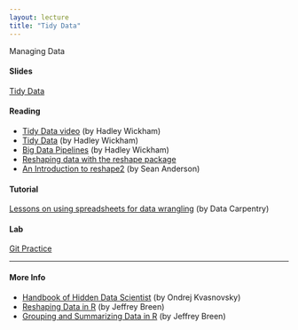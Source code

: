 ```yaml
---
layout: lecture
title: "Tidy Data"
---
```


<p class="message">
  Managing Data
</p>

<h4>
	<span class="fa fa-picture-o fa-lg main-list-item-icon"></span>
	Slides
</h4>

<a href="https://docs.google.com/presentation/d/1qJ4LhB2WQzDqVdWLvFF69wsQRbbPJeY2PxldZPn9PAU/pub?start=false&loop=false&delayms=3000" target="_blank">Tidy Data</a>


<h4>
	<span class="fa fa-book fa-lg main-list-item-icon"></span>
	Reading
</h4>

- [Tidy Data video](https://vimeo.com/33727555) (by Hadley Wickham)
- [Tidy Data](http://www.jstatsoft.org/index.php/jss/article/view/v059i10/v59i10.pdf) (by Hadley Wickham)
- [Big Data Pipelines](https://www.fields.utoronto.ca/programs/scientific/14-15/bigdata/visualization/hw.pdf) (by Hadley Wickham)
- [Reshaping data with the reshape package](http://had.co.nz/reshape/introduction.pdf)
- [An Introduction to reshape2](http://seananderson.ca/2013/10/19/reshape.html) (by Sean Anderson)

<h4>
	<span class="fa fa-code fa-lg main-list-item-icon"></span>
	Tutorial
</h4>

<a href="https://github.com/datacarpentry/spreadsheet-ecology-lesson" target="_blank">Lessons on using spreadsheets for data wrangling</a> (by Data Carpentry)


<h4>
	<span class="fa fa-flask fa-lg main-list-item-icon"></span>
	Lab
</h4>
<a href="https://github.com/gastonstat/stat259/tree/gh-pages/tutorials/command-line.md" target="_blank">Git Practice</a>

------


<h4>
	<span class="fa fa-info-circle fa-lg main-list-item-icon"></span>
	More Info
</h4>

- [Handbook of Hidden Data Scientist](https://ondrej-kvasnovsky.gitbooks.io/handbook-of-hidden-data-scientist/content/index.html) (by Ondrej Kvasnovsky)
- [Reshaping Data in R](http://www.slideshare.net/jeffreybreen/reshaping-data-in-r) (by Jeffrey Breen)
- [Grouping and Summarizing Data in R](http://www.slideshare.net/jeffreybreen/grouping-summarizing-data-in-r?related=1) (by Jeffrey Breen)

